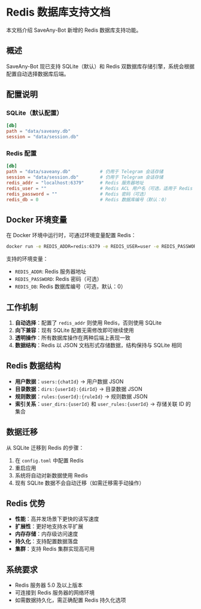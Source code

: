 # Redis 数据库支持文档

本文档介绍 SaveAny-Bot 新增的 Redis 数据库支持功能。

## 概述

SaveAny-Bot 现已支持 SQLite（默认）和 Redis 双数据库存储引擎，系统会根据配置自动选择数据库后端。

## 配置说明

### SQLite（默认配置）
```toml
[db]
path = "data/saveany.db"
session = "data/session.db"
```

### Redis 配置
```toml
[db]
path = "data/saveany.db"           # 仍用于 Telegram 会话存储
session = "data/session.db"        # 仍用于 Telegram 会话存储
redis_addr = "localhost:6379"      # Redis 服务器地址
redis_user = ""                    # Redis ACL 用户名（可选，适用于 Redis 6+ ACL 认证）
redis_password = ""                # Redis 密码（可选）
redis_db = 0                       # Redis 数据库编号（默认：0）
```

## Docker 环境变量

在 Docker 环境中运行时，可通过环境变量配置 Redis：

```bash
docker run -e REDIS_ADDR=redis:6379 -e REDIS_USER=user -e REDIS_PASSWORD=mypassword -e REDIS_DB=0 saveany-bot
```

支持的环境变量：
- `REDIS_ADDR`: Redis 服务器地址
- `REDIS_PASSWORD`: Redis 密码（可选）
- `REDIS_DB`: Redis 数据库编号（可选，默认：0）

## 工作机制

1. **自动选择**：配置了 `redis_addr` 则使用 Redis，否则使用 SQLite
2. **向下兼容**：现有 SQLite 配置无需修改即可继续使用
3. **透明操作**：所有数据库操作在两种后端上表现一致
4. **数据结构**：Redis 以 JSON 文档形式存储数据，结构保持与 SQLite 相同

## Redis 数据结构

- **用户数据**：`users:{chatId}` → 用户数据 JSON
- **目录数据**：`dirs:{userId}:{dirId}` → 目录数据 JSON
- **规则数据**：`rules:{userId}:{ruleId}` → 规则数据 JSON
- **索引关系**：`user_dirs:{userId}` 和 `user_rules:{userId}` → 存储关联 ID 的集合

## 数据迁移

从 SQLite 迁移到 Redis 的步骤：

1. 在 `config.toml` 中配置 Redis
2. 重启应用
3. 系统将自动对新数据使用 Redis
4. 现有 SQLite 数据不会自动迁移（如需迁移需手动操作）

## Redis 优势

- **性能**：高并发场景下更快的读写速度
- **扩展性**：更好地支持水平扩展
- **内存存储**：内存级访问速度
- **持久化**：支持配置数据落盘
- **集群**：支持 Redis 集群实现高可用

## 系统要求

- Redis 服务器 5.0 及以上版本
- 可连接到 Redis 服务器的网络环境
- 如需数据持久化，需正确配置 Redis 持久化选项
